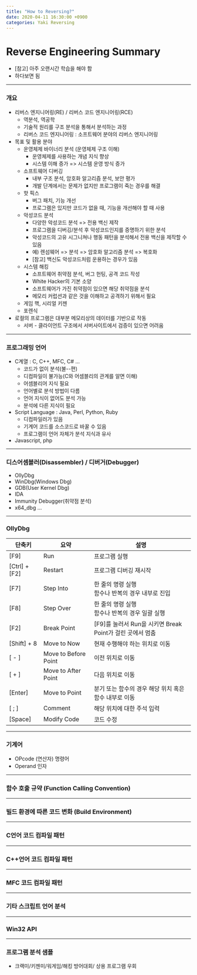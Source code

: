 ```yaml
---
title: "How to Reversing?"
date: 2020-04-11 16:30:00 +0900
categories: Yaki Reversing
---
```


# Reverse Engineering Summary

- [참고] 아주 오랜시간 학습을 해야 함
- 하다보면 됨

***

### 개요

- 리버스 엔지니어링(RE) / 리버스 코드 엔지니어링(RCE)
    - 역분석, 역공학
    - 기술적 원리를 구조 분석을 통해서 분석하는 과정
    - 리버스 코드 엔지니어링 : 소프트웨어 분야의 리버스 엔지니어링
- 목표 및 활용 분야
    - 운영체제 바이너리 분석 (운영체제 구조 이해)
        - 운영체제를 사용하는 개념 지식 향상
        - 시스템 이해 증가 => 시스템 운영 방식 증가
    - 소프트웨어 디버깅
        - 내부 구조 분석, 암호화 알고리즘 분석, 보안 평가
        - 개발 단계에서는 문제가 없지만 프로그램이 죽는 경우를 해결
    - 핫 픽스
        - 버그 패치, 기능 개선
        - 프로그램은 있지만 코드가 없을 때, 기능을 개선해야 할 때 사용
    - 악성코드 분석
        - 다양한 악성코드 분석 => 전용 백신 제작
        - 프로그램을 디버깅/분석 후 악성코드인지를 증명하기 위한 분석
        - 악성코드의 고유 시그니쳐나 행동 패턴을 분석해서 전용 백신을 제작할 수 있음
        - 예) 렌섬웨어 => 분석 => 암호화 알고리즘 분석 => 복호화
        - [참고] 백신도 악성코드처럼 운용하는 경우가 있음
    - 시스템 해킹
        - 소프트웨어 취약점 분석, 버그 헌팅, 공격 코드 작성
        - White Hacker의 기본 소양
        - 소프트웨어가 가진 취약점이 있으면 해당 취약점을 분석
        - 메모리 커럽션과 같은 것을 이해하고 공격하기 위해서 필요
    - 게임 핵, 시리얼 키젠
    - 포렌식
- 로컬의 프로그램은 대부분 메모리상의 데이터를 기반으로 작동
    - 서버 - 클라이언트 구조에서 서버사이트에서 검증이 있으면 어려움

***

### 프로그래밍 언어

- C계열 : C, C++, MFC, C# ...
    - 코드가 없이 분석(불--편)
    - 디컴파일이 불가능(C와 어셈블리의 관계를 알면 이해)
    - 어셈블리어 지식 필요
    - 언어별로 분석 방법이 다름
    - 언어 지식이 없어도 분석 가능
    - 분석에 다른 지식이 필요
- Script Language : Java, Perl, Python, Ruby
    - 디컴파일러가 있음
    - 기계어 코드를 소스코드로 바꿀 수 있음
    - 프로그램이 언어 자체가 분석 지식과 유사
- Javascript, php

***

### 디스어셈블러(Disassembler) / 디버거(Debugger)
- OllyDbg
- WinDbg(Windows Dbg)
- GDB(User Kernel Dbg)
- IDA
- Immunity Debugger(취약점 분석)
- x64_dbg
  ...

***

### OllyDbg

| 단축키        | 요약                 | 설명                                                      |
| ------------- | -------------------- | --------------------------------------------------------- |
| [F9]          | Run                  | 프로그램 실행                                             |
| [Ctrl] + [F2] | Restart              | 프로그램 디버깅 재시작                                    |
| [F7]          | Step Into            | 한 줄의 명령 실행<br />함수나 반복의 경우 내부로 진입     |
| [F8]          | Step Over            | 한 줄의 명령 실행<br />함수나 반복의 경우 일괄 실행       |
| [F2]          | Break Point          | [F9]를 눌러서 Run을 시키면 Break Point가 걸린 곳에서 멈춤 |
| [Shift] + 8   | Move to Now          | 현재 수행해야 하는 위치로 이동                            |
| [ - ]         | Move to Before Point | 이전 위치로 이동                                          |
| [ + ]         | Move to After Point  | 다음 위치로 이동                                          |
| [Enter]       | Move to Point        | 분기 또는 함수의 경우 해당 위치 혹은 함수 내부로 이동     |
| [ ; ]         | Comment              | 해당 위치에 대한 주석 입력                                |
| [Space]       | Modify Code          | 코드 수정                                                 |


***

### 기계어

- OPcode (연산자) 명령어
- Operand 인자

***

### 함수 호출 규약 (Function Calling Convention)

***

### 빌드 환경에 따른 코드 변화 (Build Environment)

***

### C언어 코드 컴파일 패턴

***

### C++언어 코드 컴파일 패턴

***

### MFC 코드 컴파일 패턴

***

### 기타 스크립트 언어 분석

***

### Win32 API

***

### 프로그램 분석 샘플
- 크랙미/키젠미/워게임/해킹 방어대회/ 상용 프로그램 우회